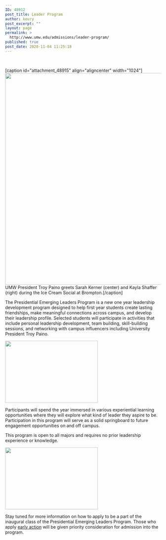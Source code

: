 ```yaml
---
ID: 48912
post_title: Leader Program
author: keury
post_excerpt: ""
layout: page
permalink: >
  http://www.umw.edu/admissions/leader-program/
published: true
post_date: 2020-11-04 11:25:18
---
```

&nbsp;

[caption id="attachment_48915" align="aligncenter" width="1024"]<img class="wp-image-48915 size-large" src="http://www.umw.edu/admissions/wp-content/uploads/sites/6/2020/11/President-Paino-Ice-Cream-Social-1024x683.jpg" alt="" width="1024" height="683" /> UMW President Troy Paino greets Sarah Kerner (center) and Kayla Shaffer (right) during the Ice Cream Social at Brompton.[/caption]

The Presidential Emerging Leaders Program is a new one year leadership development program designed to help first year students create lasting friendships, make meaningful connections across campus, and develop their leadership profile. Selected students will participate in activities that include personal leadership development, team building, skill-building sessions, and networking with campus influencers including University President Troy Paino.

<img class="alignright wp-image-48916 size-medium" src="http://www.umw.edu/admissions/wp-content/uploads/sites/6/2020/11/Fountain-Pic-300x200.jpg" alt="" width="300" height="200" />

Participants will spend the year immersed in various experiential learning opportunities where they will explore what kind of leader they aspire to be.  Participation in this program will serve as a solid springboard to future engagement opportunities on and off campus.

This program is open to all majors and requires no prior leadership experience or knowledge.

<img class="alignright size-medium wp-image-48917" src="http://www.umw.edu/admissions/wp-content/uploads/sites/6/2020/11/Willard-Fall-2019-300x200.jpg" alt="" width="300" height="200" />

Stay tuned for more information on how to apply to be a part of the inaugural class of the Presidential Emerging Leaders Program. Those who apply <a href="https://www.umw.edu/admissions/apply/undergraduate-application/">early action</a> will be given priority consideration for admission into the program.